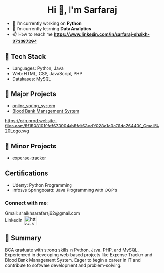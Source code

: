 <h1 align="center">Hi 👋, I'm Sarfaraj</h1>

<!--
**ShaikhSarfaraj2705/ShaikhSarfaraj2705** is a ✨ _special_ ✨ repository because its `README.md` (this file) appears on your GitHub profile.

Here are some ideas to get you started:

- 🔭 I’m currently working on ...
- 🌱 I’m currently learning ...
- 👯 I’m looking to collaborate on ...
- 🤔 I’m looking for help with ...
- 💬 Ask me about ...
- 📫 How to reach me: ...
- 😄 Pronouns: ...
- ⚡ Fun fact: ...
-->

- 🔭 I’m currently working on **Python**
-  🌱 I’m currently learning **Data Analytics**
- 📫 How to reach me **https://www.linkedin.com/in/sarfaraj-shaikh-373387294**

## 🔧 Tech Stack
- Languages: Python, Java
- Web: HTML, CSS, JavaScript, PHP
- Databases: MySQL

## 📂 Major Projects
- [online_voting_system](https://github.com/ShaikhSarfaraj2705/online_voting_system)
- [Blood Bank Management System](https://github.com/ShaikhSarfaraj2705/BBDMS-Project-PHP-V2.4)

https://cdn.prod.website-files.com/5f15081919fdf673994ab5fd/63ed1f028c1c9e76de764490_Gmail%20Logo.svg

## 📂 Minor Projects
- [expense-tracker](https://github.com/ShaikhSarfaraj2705/expense-tracker)

## Certifications
 - Udemy: Python Programming
 - Infosys Springboard: Java Programming with OOP’s 

<h3 align="left">Connect with me:</h3>
<p align="left">
Gmail: shaikhsarafaraj62@gmail.com <br>
LinkedIn: <a href="https://www.linkedin.com/in/sarfaraj-shaikh-373387294" target="blank"> <img align="center" src="https://raw.githubusercontent.com/rahuldkjain/github-profile-readme-generator/master/src/images/icons/Social/linked-in-alt.svg" alt="https://www.linkedin.com/in/sarfaraj-shaikh-373387294" height="30" width="40" /></a>
</p>

## 🔧 Summary
BCA graduate with strong skills in Python, Java, PHP, and MySQL. Experienced in developing web-based projects like Expense Tracker and Blood Bank Management System. Eager to begin a career in IT and contribute to software development and problem-solving.
